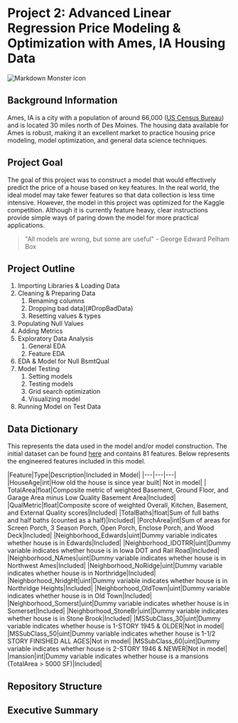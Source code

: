 # Project 2: Advanced Linear Regression Price Modeling & Optimization with  Ames, IA Housing Data
<img src="../images/ames-aerial-view.jpg"
     alt="Markdown Monster icon"
     style="float: center; margin-right: 10px;" />

## Background Information
Ames, IA is a city with a population of around 66,000 ([US Census Bureau](https://www.census.gov/quickfacts/fact/table/amescityiowa/PST045217)) and is located 30 miles north of Des Moines. The housing data available for Ames is robust, making it an excellent market to practice housing price modeling, model optimization, and general data science techniques.

## Project Goal
The goal of this project was to construct a model that would effectively predict the price of a house based on key features. In the real world, the ideal model may take fewer features so that data collection is less time intensive. However, the model in this project was optimized for the Kaggle competition. Although it is currently feature heavy, clear instructions provide simple ways of paring down the model for more practical applications.

> "All models are wrong, but some are useful" - George Edward Pelham Box

## Project Outline

1. Importing Libraries & Loading Data
2. Cleaning & Preparing Data
    1. Renaming columns
    2. Dropping bad data](#DropBadData)
    3. Resetting values & types
3. Populating Null Values
4. Adding Metrics
5. Exploratory Data Analysis
    1. General EDA
    2. Feature EDA
6. EDA & Model for Null BsmtQual
7. Model Testing
    1. Setting models
    2. Testing models
    3. Grid search optimization
    4. Visualizing model
8. Running Model on Test Data

## Data Dictionary

This represents the data used in the model and/or model construction. The initial dataset can be found [here](http://jse.amstat.org/v19n3/decock/DataDocumentation.txt) and contains 81 features. Below represents the engineered features included in this model.


|Feature|Type|Description|Included in Model|
|---|---|---|
|HouseAge|int|How old the house is since year built| Not in model|
| TotalArea|float|Composite metric of weighted Basement, Ground Floor, and Garage Area minus Low Quality Basement Area|Included|
|QualMetric|float|Composite score of weighted Overall, Kitchen, Basement, and External Quality scores|Included|
|TotalBaths|float|Sum of full baths and half baths (counted as a half)|Included|
|PorchArea|int|Sum of areas for Screen Porch, 3 Season Porch, Open Porch, Enclose Porch, and Wood Deck|Included|
|Neighborhood_Edwards|uint|Dummy variable indicates whether house is in Edwards|Included|
|Neighborhood_IDOTRR|uint|Dummy variable indicates whether house is in Iowa DOT and Rail Road|Included|
|Neighborhood_NAmes|uint|Dummy variable indicates whether house is in Northwest Ames|Included|
|Neighborhood_NoRidge|uint|Dummy variable indicates whether house is in Northridge|Included|
|Neighborhood_NridgHt|uint|Dummy variable indicates whether house is in Northridge Heights|Included|
|Neighborhood_OldTown|uint|Dummy variable indicates whether house is in Old Town|Included|
|Neighborhood_Somerst|uint|Dummy variable indicates whether house is in Somerset|Included|
|Neighborhood_StoneBr|uint|Dummy variable indicates whether house is in Stone Brook|Included|
|MSSubClass_30|uint|Dummy variable indicates whether house is 1-STORY 1945 & OLDER|Not in model|
|MSSubClass_50|uint|Dummy variable indicates whether house is 1-1/2 STORY FINISHED ALL AGES|Not in model|
|MSSubClass_60|uint|Dummy variable indicates whether house is 2-STORY 1946 & NEWER|Not in model|
|mansion|int|Dummy variable indicates whether house is a mansions (TotalArea > 5000 SF)|Included|


## Repository Structure

## Executive Summary
